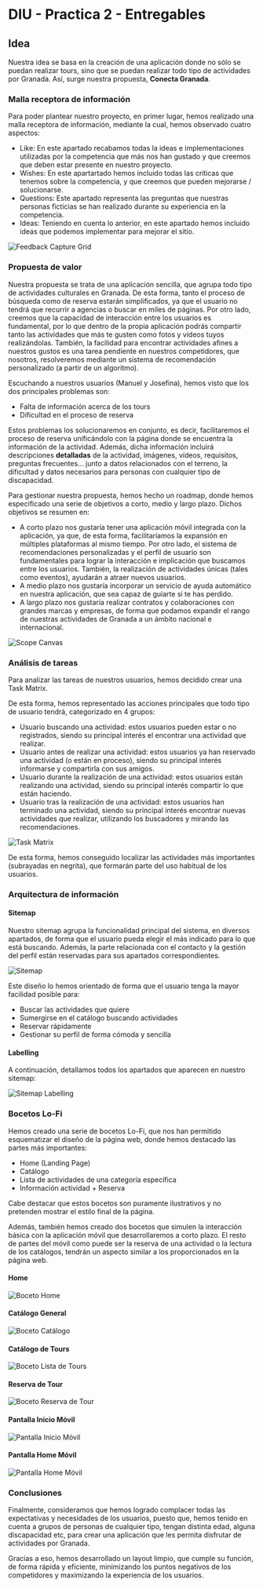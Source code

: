 # DIU - Practica 2 - Entregables

## Idea
Nuestra idea se basa en la creación de una aplicación donde no sólo se puedan realizar tours, sino que se puedan realizar todo tipo de actividades 
por Granada. Así, surge nuestra propuesta, **Conecta Granada**.


### Malla receptora de información
Para poder plantear nuestro proyecto, en primer lugar, hemos realizado una malla receptora de información, mediante la cual, hemos observado cuatro aspectos:
  - Like: En este apartado recabamos todas la ideas e implementaciones utilizadas por la competencia que más nos han gustado y que creemos que deben estar presente en
  nuestro proyecto.
  - Wishes: En este apartartado hemos incluido todas las críticas que tenemos sobre la competencia, y que creemos que pueden mejorarse / solucionarse.
  - Questions: Este apartado representa las preguntas que nuestras personas ficticias se han realizado durante su experiencia en la competencia.
  - Ideas: Teniendo en cuenta lo anterior, en este apartado hemos incluido ideas que podemos implementar para mejorar el sitio.

<img align="center" src="./FeedbackCaptureGrid.png" alt="Feedback Capture Grid"/>

### Propuesta de valor
Nuestra propuesta se trata de una aplicación sencilla, que agrupa todo tipo de actividades culturales en Granada. De esta forma, tanto el proceso de búsqueda
como de reserva estarán simplificados, ya que el usuario no tendrá que recurrir a agencias o buscar en miles de páginas.
Por otro lado, creemos que la capacidad de interacción entre los usuarios es fundamental, por lo que dentro de la propia aplicación podrás compartir tanto las actividades que más te gusten como fotos y vídeos tuyos realizándolas.
También, la facilidad para encontrar actividades afines a nuestros gustos es una tarea pendiente en nuestros competidores, que nosotros, resolveremos mediante un sistema de recomendación personalizado (a partir de un algoritmo).

Escuchando a nuestros usuarios (Manuel y Josefina), hemos visto que los dos principales problemas son:
- Falta de información acerca de los tours
- Dificultad en el proceso de reserva

Estos problemas los solucionaremos en conjunto, es decir, facilitaremos el proceso de reserva unificándolo con la página donde se encuentra la información de la actividad. Además, dicha información incluirá descripciones **detalladas** de la actividad, imágenes, vídeos, requisitos, preguntas frecuentes... junto a datos relacionados con el terreno, la dificultad y datos necesarios para personas con cualquier tipo de discapacidad.

Para gestionar nuestra propuesta, hemos hecho un roadmap, donde hemos especificado una serie de objetivos a corto, medio y largo plazo. Dichos objetivos se resumen en:
- A corto plazo nos gustaría tener una aplicación móvil integrada con la aplicación, ya que, de esta forma, facilitaríamos la expansión en múltiples plataformas al mismo tiempo. Por otro lado, el sistema de recomendaciones personalizadas y el perfil de usuario son fundamentales para lograr la interacción e implicación que buscamos entre los usuarios. También, la realización de actividades únicas (tales como eventos), ayudarán a atraer nuevos usuarios.
- A medio plazo nos gustaría incorporar un servicio de ayuda automático en nuestra aplicación, que sea capaz de guiarte si te has perdido.
- A largo plazo nos gustaría realizar contratos y colaboraciones con grandes marcas y empresas, de forma que podamos expandir el rango de nuestras actividades de Granada a un ámbito nacional e internacional.

<img align="center" src="./ScopeCanvas.png" alt="Scope Canvas"/>


### Análisis de tareas
Para analizar las tareas de nuestros usuarios, hemos decidido crear una Task Matrix.

De esta forma, hemos representado las acciones principales que todo tipo de usuario tendrá, categorizado en 4 grupos:
- Usuario buscando una actividad: estos usuarios pueden estar o no registrados, siendo su principal interés el encontrar una actividad que realizar.
- Usuario antes de realizar una actividad: estos usuarios ya han reservado una actividad (o están en proceso), siendo su principal interés informarse y compartirla con sus amigos.
- Usuario durante la realización de una actividad: estos usuarios están realizando una actividad, siendo su principal interés compartir lo que están haciendo.
- Usuario tras la realización de una actividad: estos usuarios han terminado una actividad, siendo su principal interés encontrar nuevas actividades que realizar, utilizando los buscadores y mirando las recomendaciones.

<img align="center" src="./TaskMatrix.png" alt="Task Matrix"/>

De esta forma, hemos conseguido localizar las actividades más importantes (subrayadas en negrita), que formarán parte del uso habitual de los usuarios.


### Arquitectura de información

#### Sitemap 
Nuestro sitemap agrupa la funcionalidad principal del sistema, en diversos apartados, de forma que el usuario pueda elegir el más indicado para lo que está buscando. Además, la parte relacionada con el contacto y la gestión del perfil están reservadas para sus apartados correspondientes.

<img align="center" src="./Sitemap.png" alt="Sitemap"/>

Este diseño lo hemos orientado de forma que el usuario tenga la mayor facilidad posible para:
- Buscar las actividades que quiere
- Sumergirse en el catálogo buscando actividades
- Reservar rápidamente
- Gestionar su perfil de forma cómoda y sencilla

#### Labelling 
A continuación, detallamos todos los apartados que aparecen en nuestro sitemap:

<img align="center" src="./Labelling.png" alt="Sitemap Labelling"/>

### Bocetos Lo-Fi
Hemos creado una serie de bocetos Lo-Fi, que nos han permitido esquematizar el diseño de la página web, donde hemos destacado las partes más importantes:
- Home (Landing Page)
- Catálogo
- Lista de actividades de una categoría específica
- Información actividad + Reserva

Cabe destacar que estos bocetos son puramente ilustrativos y no pretenden mostrar el estilo final de la página.

Además, también hemos creado dos bocetos que simulen la interacción básica con la aplicación móvil que desarrollaremos a corto plazo. El resto de partes del móvil como puede ser la reserva de una actividad o la lectura de los catálogos, tendrán un aspecto similar a los proporcionados en la página web.

#### Home
<img align="center" src="./BocetoHome.png" alt="Boceto Home"/>

#### Catálogo General
<img align="center" src="./BocetoCatalogo.png" alt="Boceto Catálogo"/>

#### Catálogo de Tours
<img align="center" src="./BocetoCatalogoTours.png" alt="Boceto Lista de Tours"/>

#### Reserva de Tour
<img align="center" src="./BocetoReservaTour.png" alt="Boceto Reserva de Tour"/>

#### Pantalla Inicio Móvil
<img align="center" src="./IniciaMovil.png" alt="Pantalla Inicio Móvil"/>

#### Pantalla Home Móvil
<img align="center" src="./HomeMovil.png" alt="Pantalla Home Móvil"/>

### Conclusiones  
Finalmente, consideramos que hemos logrado complacer todas las expectativas y necesidades de los usuarios, puesto que, hemos tenido en cuenta a grupos de personas de cualquier tipo, tengan distinta edad, alguna discapacidad etc, para crear una aplicación que les permita disfrutar de actividades por Granada.

Gracias a eso, hemos desarrollado un layout limpio, que cumple su función, de forma rápida y eficiente, minimizando los puntos negativos de los competidores y maximizando la experiencia de los usuarios.
